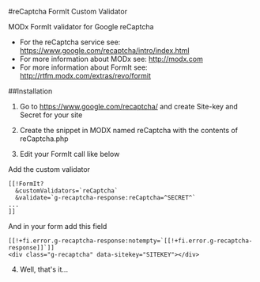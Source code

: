 #reCaptcha FormIt Custom Validator


MODx FormIt validator for Google reCaptcha

- For the reCaptcha service see: https://www.google.com/recaptcha/intro/index.html
- For more information about MODx see: http://modx.com
- For more information about FormIt see: http://rtfm.modx.com/extras/revo/formit

##Installation

1. Go to https://www.google.com/recaptcha/ and create Site-key and Secret for your site

2. Create the snippet in MODX named reCaptcha with the contents of reCaptcha.php
3. Edit your FormIt call like below

  Add the custom validator
  ```
  [[!FormIt?
    &customValidators=`reCaptcha`
    &validate=`g-recaptcha-response:reCaptcha=^SECRET^`
  ...
  ]]
  ```

  And in your form add this field
  ```
  [[!+fi.error.g-recaptcha-response:notempty=`[[!+fi.error.g-recaptcha-response]]`]]
  <div class="g-recaptcha" data-sitekey="SITEKEY"></div>
  ```
4. Well, that's it...
